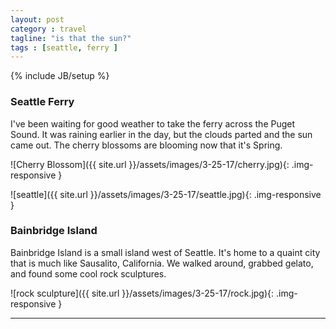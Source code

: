 ```yaml
---
layout: post
category : travel
tagline: "is that the sun?"
tags : [seattle, ferry ]
---
```

{% include JB/setup %}

### Seattle Ferry

I've been waiting for good weather to take the ferry across the Puget Sound. It was raining earlier in the day, but the clouds parted and the sun came out. The cherry blossoms are blooming now that it's Spring.

![Cherry Blossom]({{ site.url }}/assets/images/3-25-17/cherry.jpg){: .img-responsive }

![seattle]({{ site.url }}/assets/images/3-25-17/seattle.jpg){: .img-responsive }

### Bainbridge Island

Bainbridge Island is a small island west of Seattle. It's home to a quaint city that is much like Sausalito, California. We walked around, grabbed gelato, and found some cool rock sculptures. 

![rock sculpture]({{ site.url }}/assets/images/3-25-17/rock.jpg){: .img-responsive }

---
